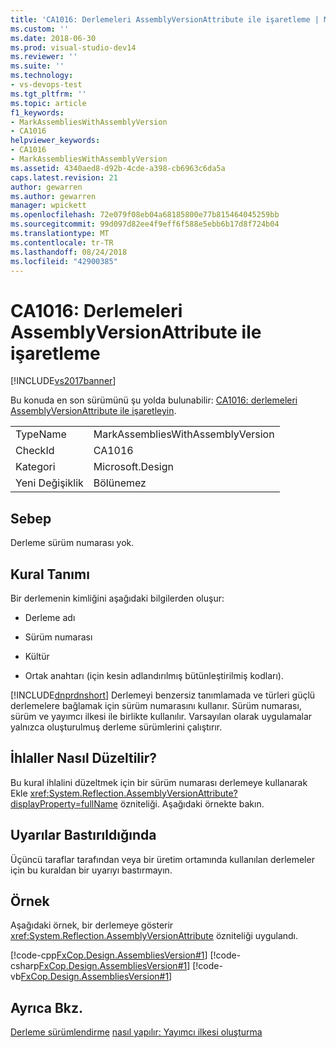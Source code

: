 ```yaml
---
title: 'CA1016: Derlemeleri AssemblyVersionAttribute ile işaretleme | Microsoft Docs'
ms.custom: ''
ms.date: 2018-06-30
ms.prod: visual-studio-dev14
ms.reviewer: ''
ms.suite: ''
ms.technology:
- vs-devops-test
ms.tgt_pltfrm: ''
ms.topic: article
f1_keywords:
- MarkAssembliesWithAssemblyVersion
- CA1016
helpviewer_keywords:
- CA1016
- MarkAssembliesWithAssemblyVersion
ms.assetid: 4340aed8-d92b-4cde-a398-cb6963c6da5a
caps.latest.revision: 21
author: gewarren
ms.author: gewarren
manager: wpickett
ms.openlocfilehash: 72e079f08eb04a68185800e77b815464045259bb
ms.sourcegitcommit: 99d097d82ee4f9eff6f588e5ebb6b17d8f724b04
ms.translationtype: MT
ms.contentlocale: tr-TR
ms.lasthandoff: 08/24/2018
ms.locfileid: "42900385"
---
```

# <a name="ca1016-mark-assemblies-with-assemblyversionattribute"></a>CA1016: Derlemeleri AssemblyVersionAttribute ile işaretleme
[!INCLUDE[vs2017banner](../includes/vs2017banner.md)]

Bu konuda en son sürümünü şu yolda bulunabilir: [CA1016: derlemeleri AssemblyVersionAttribute ile işaretleyin](https://docs.microsoft.com/visualstudio/code-quality/ca1016-mark-assemblies-with-assemblyversionattribute).

|||
|-|-|
|TypeName|MarkAssembliesWithAssemblyVersion|
|CheckId|CA1016|
|Kategori|Microsoft.Design|
|Yeni Değişiklik|Bölünemez|

## <a name="cause"></a>Sebep
 Derleme sürüm numarası yok.

## <a name="rule-description"></a>Kural Tanımı
 Bir derlemenin kimliğini aşağıdaki bilgilerden oluşur:

-   Derleme adı

-   Sürüm numarası

-   Kültür

-   Ortak anahtarı (için kesin adlandırılmış bütünleştirilmiş kodları).

 [!INCLUDE[dnprdnshort](../includes/dnprdnshort-md.md)] Derlemeyi benzersiz tanımlamada ve türleri güçlü derlemelere bağlamak için sürüm numarasını kullanır. Sürüm numarası, sürüm ve yayımcı ilkesi ile birlikte kullanılır. Varsayılan olarak uygulamalar yalnızca oluşturulmuş derleme sürümlerini çalıştırır.

## <a name="how-to-fix-violations"></a>İhlaller Nasıl Düzeltilir?
 Bu kural ihlalini düzeltmek için bir sürüm numarası derlemeye kullanarak Ekle <xref:System.Reflection.AssemblyVersionAttribute?displayProperty=fullName> özniteliği. Aşağıdaki örnekte bakın.

## <a name="when-to-suppress-warnings"></a>Uyarılar Bastırıldığında
 Üçüncü taraflar tarafından veya bir üretim ortamında kullanılan derlemeler için bu kuraldan bir uyarıyı bastırmayın.

## <a name="example"></a>Örnek
 Aşağıdaki örnek, bir derlemeye gösterir <xref:System.Reflection.AssemblyVersionAttribute> özniteliği uygulandı.

 [!code-cpp[FxCop.Design.AssembliesVersion#1](../snippets/cpp/VS_Snippets_CodeAnalysis/FxCop.Design.AssembliesVersion/cpp/FxCop.Design.AssembliesVersion.cpp#1)]
 [!code-csharp[FxCop.Design.AssembliesVersion#1](../snippets/csharp/VS_Snippets_CodeAnalysis/FxCop.Design.AssembliesVersion/cs/FxCop.Design.AssembliesVersion.cs#1)]
 [!code-vb[FxCop.Design.AssembliesVersion#1](../snippets/visualbasic/VS_Snippets_CodeAnalysis/FxCop.Design.AssembliesVersion/vb/FxCop.Design.AssembliesVersion.vb#1)]

## <a name="see-also"></a>Ayrıca Bkz.
 [Derleme sürümlendirme](http://msdn.microsoft.com/library/775ad4fb-914f-453c-98ef-ce1089b6f903) [nasıl yapılır: Yayımcı ilkesi oluşturma](http://msdn.microsoft.com/library/8046bc5d-2fa9-4277-8a5e-6dcc96c281d9)



